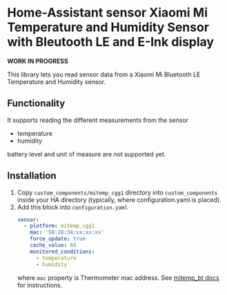 # Home-Assistant sensor Xiaomi Mi Temperature and Humidity Sensor with Bleutooth LE and E-Ink display  

**WORK IN PROGRESS**

This library lets you read sensor data from a Xiaomi Mi Bluetooth LE Temperature and Humidity sensor.

## Functionality 
It supports reading the different measurements from the sensor
- temperature
- humidity

battery level and unit of measure are not supported yet.

## Installation
1. Copy `custom_components/mitemp_cgg1` directory into `custom_components` inside your HA directory 
(typically, where configuration.yaml is placed).
2. Add this block into `configuration.yaml`
    ```yaml
    sensor:
      - platform: mitemp_cgg1
        mac: '58:2D:34:xx:xx:xx'
        force_update: true
        cache_value: 60
        monitored_conditions:
          - temperature
          - humidity
    ```
    where `mac` property is Thermometer mac address. See [mitemp_bt docs](https://www.home-assistant.io/components/mitemp_bt/#configuration)
    for instructions.